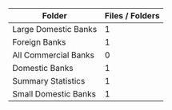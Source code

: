 | Folder               |   Files / Folders |
|----------------------|-------------------|
| Large Domestic Banks |                 1 |
| Foreign Banks        |                 1 |
| All Commercial Banks |                 0 |
| Domestic Banks       |                 1 |
| Summary Statistics   |                 1 |
| Small Domestic Banks |                 1 |